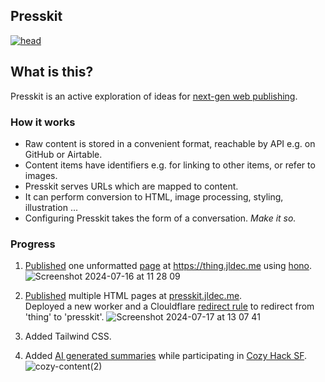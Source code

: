 ## Presskit
[![head](https://github.com/user-attachments/assets/fbeab9eb-974c-4f24-913e-c693c8774440)](https://jldec.me/blog/what-web-publishing-should-be-like)

## What is this?
Presskit is an active exploration of ideas for [next-gen web publishing](https://jldec.me/blog/what-web-publishing-should-be-like).

### How it works
- Raw content is stored in a convenient format, reachable by API e.g. on GitHub or Airtable.
- Content items have identifiers e.g. for linking to other items, or refer to images. 
- Presskit serves URLs which are mapped to content.
- It can perform conversion to HTML, image processing, styling, illustration ...
- Configuring Presskit takes the form of a conversation. _Make it so._

### Progress

1. [Published](https://presskit.jldec.me/new-thing) one unformatted [page](content/new-thing.md) at https://thing.jldec.me using [hono](https://hono.dev/).
  ![Screenshot 2024-07-16 at 11 28 09](https://github.com/user-attachments/assets/fea0cc4e-125b-4f14-84a6-c4b19385bc8d)

2. [Published](https://presskit.jldec.me/) multiple HTML pages at [presskit.jldec.me](https://presskit.jldec.me).  
   Deployed a new worker and a Clouldflare [redirect rule](https://developers.cloudflare.com/rules/url-forwarding/single-redirects/examples/#redirect-all-requests-to-a-different-hostname) to redirect from 'thing' to 'presskit'.
  ![Screenshot 2024-07-17 at 13 07 41](https://github.com/user-attachments/assets/d43e5f3f-3d29-485d-882f-11a64c997213)

3. Added Tailwind CSS.

4. Added [AI generated summaries](https://presskit.jldec.me/summarize) while participating in [Cozy Hack SF](https://lu.ma/wco3g23k?tk=5aQXWb).
   ![cozy-content(2)](https://github.com/user-attachments/assets/43694062-5fcf-41a8-b2cb-45f201a6caf0)

